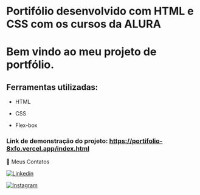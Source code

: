 # Portifólio desenvolvido com HTML e CSS com os cursos da ALURA

# Bem vindo ao meu projeto de portfólio.



## Ferramentas utilizadas:

* HTML

* CSS

* Flex-box


### Link de demonstração do projeto: https://portifolio-8xfo.vercel.app/index.html



📧 Meus Contatos

[![Linkedin](https://img.shields.io/badge/LinkedIn-0077B5?style=for-the-badge&logo=linkedin&logoColor=white)](https://www.linkedin.com/in/rafa25/)

[![Instagram](https://img.shields.io/badge/Instagram-E4405F?style=for-the-badge&logo=instagram&logoColor=white)](https://www.instagram.com/rafaelmartinsmachado/)